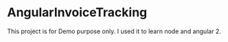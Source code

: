 # AngularInvoiceTracking

This project is for Demo purpose only. I used it to learn node and angular 2.
